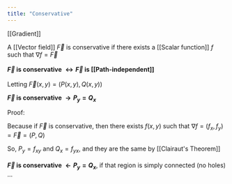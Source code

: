 ```yaml
---
title: "Conservative"
---
```

[[Gradient]]

A [[Vector field]] $\vec{F}$ is conservative if there exists a [[Scalar function]] $f$ such that  $\nabla f = \vec{F}$
\
\
**$\vec{F}$ is conservative $\leftrightarrow \vec{F}$ is [[Path-independent]]**
\
\
Letting $\vec{F}(x,y)=(P(x,y),Q(x,y))$

**$\vec{F}$ is conservative $\rightarrow P_{y}=Q_{x}$**

Proof:

Because if $\vec{F}$ is conservative, then there exists $f(x,y)$ such that $\nabla{f}=(f_{x}, f_{y})=\vec{F}=(P,Q)$

So, $P_{y}=f_{xy}$ and $Q_{x}=f_{yx}$, and they are the same by [[Clairaut's Theorem]]
\
\
**$\vec{F}$ is conservative $\leftarrow P_{y}=Q_{x}$**, if that region is simply connected (no holes) ...
